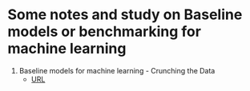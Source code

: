 # Some notes and study on Baseline models or benchmarking for machine learning

1. Baseline models for machine learning - Crunching the Data
   - [URL](https://crunchingthedata.com/baseline-models-for-machine-learning/)
